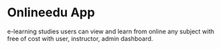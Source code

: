 <h1>Onlineedu App</h1>
e-learning studies users can view and learn from online any subject with free of cost with user, instructor, admin dashboard.
